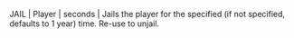 JAIL | Player | seconds |  Jails the player for the specified (if not specified, defaults to 1 year) time. Re-use to unjail.
